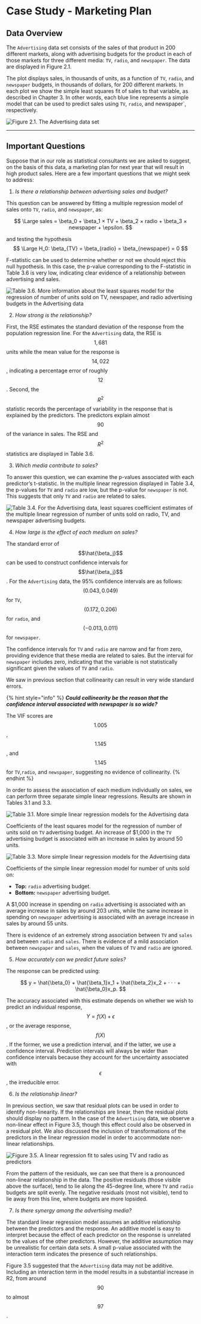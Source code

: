 # Case Study - Marketing Plan

## Data Overview

The `Advertising` data set consists of the sales of that product in 200 different markets, along with advertising budgets for the product in each of those markets for three different media: `TV`, `radio`, and `newspaper`. The data are displayed in Figure 2.1. 

The plot displays sales, in thousands of units, as a function of `TV`, `radio`, and `newspaper` budgets, in thousands of dollars, for 200 different markets. In each plot we show the simple least squares fit of sales to that variable, as described in Chapter 3. In other words, each blue line represents a simple model that can be used to predict sales using `TV`, `radio`, and newspaper`, respectively. 

![Figure 2.1. The Advertising data set](img/30-Figure2.1-1.png)

---

## Important Questions

Suppose that in our role as statistical consultants we are asked to suggest, on the basis of this data, a marketing plan for next year that will result in high product sales. Here are a few important questions that we might seek to address:

1. *Is there a relationship between advertising sales and budget?*

This question can be answered by fitting a multiple regression model
of sales onto `TV`, `radio`, and `newspaper`, as:

$$
\Large sales = \beta_0 + \beta_1 × TV + \beta_2 × radio + \beta_3 × newspaper + \epsilon.
$$

and testing the hypothesis 
$$
\Large H_0: \beta_{TV} = \beta_{radio} = \beta_{newspaper} = 0
$$
 
F-statistic can be used to determine whether or not we should reject this null hypothesis. In this case, the p-value corresponding to the F-statistic in Table 3.6 is very low, indicating clear evidence of a relationship between advertising and sales.

![Table 3.6. More information about the least squares model for the regression of number of units sold on TV, newspaper, and radio advertising budgets in the Advertising data](img/90-Table3.6-1.png)

2. *How strong is the relationship?*


First, the RSE estimates the standard deviation of the response from the
population regression line. For the `Advertising` data, the RSE is $$1,681$$ units while the mean value for the response is $$14,022$$, indicating a percentage error of roughly $$12%$$. Second, the $$R^2$$ statistic records the percentage of variability in the response that is explained by the predictors. The predictors explain almost $$90%$$ of the variance in sales. The RSE and $$R^2$$ statistics are displayed in Table 3.6.

3. *Which media contribute to sales?*

To answer this question, we can examine the p-values associated with each predictor’s t-statistic. In the multiple linear regression displayed in Table 3.4, the p-values for `TV` and `radio` are low, but the p-value for `newspaper` is not. This suggests that only `TV` and `radio` are related to sales.

![Table 3.4. For the Advertising data, least squares coefficient estimates of the multiple linear regression of number of units sold on radio, TV, and newspaper advertising budgets. ](img/88-Table3.4-1.png)

4. *How large is the effect of each medium on sales?*

The standard error of $$\hat{\beta_j}$$ can be used to construct confidence intervals for $$\hat{\beta_j}$$. For the `Advertising` data,
the 95% confidence intervals are as follows: $$(0.043, 0.049)$$ for `TV`, $$(0.172, 0.206)$$ for `radio`, and $$(−0.013, 0.011)$$ for `newspaper`. 

The confidence intervals for `TV` and `radio` are narrow and far from zero, providing evidence that these media are related to sales. But the interval for `newspaper` includes zero, indicating that the variable is not statistically significant given the values of `TV` and `radio`.

We saw in previous section that collinearity can result in very wide standard errors.

{% hint style="info" %}
***Could collinearity be the reason that the confidence interval associated with newspaper is so wide?*** 

The VIF scores are $$1.005$$, $$1.145$$, and $$1.145$$ for `TV`,`radio`, and `newspaper`, suggesting no evidence of collinearity.
{% endhint %}


In order to assess the association of each medium individually on sales, we can perform three separate simple linear regressions. Results
are shown in Tables 3.1 and 3.3. 

![Table 3.1. More simple linear regression models for the Advertising data](img/82-Table3.1-1.png)

Coefficients of the least squares model for the regression of number of units sold on `TV` advertising budget. An increase of $1,000 in the `TV` advertising budget is associated with an increase in sales by around 50 units.

![Table 3.3. More simple linear regression models for the Advertising data](img/86-Table3.3-1.png)

Coefficients of the simple linear regression model for number of units sold on:
* **Top:** `radio` advertising budget.
* **Bottom:** `newspaper` advertising budget. 

A $1,000 increase in spending on `radio` advertising is associated with an average increase in sales by around 203 units, while the same increase in spending on `newspaper` advertising is associated with an average increase in sales by around 55 units.


There is evidence of an extremely strong association between `TV` and `sales` and between `radio` and `sales`. There is evidence of a mild association between `newspaper` and `sales`, when the values of `TV` and `radio` are ignored.

5. *How accurately can we predict future sales?*

The response can be predicted using:

$$
y = \hat{\beta_0} + \hat{\beta_1}x_1 + \hat{\beta_2}x_2 + · · · + \hat{\beta_0}x_p.
$$

The accuracy associated with this estimate depends on whether we wish to predict an individual response, $$Y = f(X) + \epsilon$$, or the average response, $$f(X)$$. If the former, we use a prediction interval, and if the latter, we use a confidence interval. Prediction intervals will always be wider than confidence intervals because they account for the uncertainty associated with $$\epsilon$$, the irreducible error.

6. *Is the relationship linear?*

In previous section, we saw that residual plots can be used in order to
identify non-linearity. If the relationships are linear, then the residual plots should display no pattern. In the case of the `Advertising` data, we observe a non-linear effect in Figure 3.5, though this effect could also be observed in a residual plot. We also discussed the inclusion of transformations of the predictors in the linear regression model in order to accommodate non-linear relationships.

![Figure 3.5. A linear regression fit to sales using TV and radio as predictors](img/95-Figure3.5-1.png)

From the pattern of the residuals, we can see that there is a pronounced non-linear relationship in the data. The positive residuals (those visible above the surface), tend to lie along the 45-degree line, where `TV` and `radio` budgets are split evenly. The negative residuals (most not visible), tend to lie away from this line, where budgets are more lopsided.

7. *Is there synergy among the advertising media?*

The standard linear regression model assumes an additive relationship
between the predictors and the response. An additive model is easy to interpret because the effect of each predictor on the response is unrelated to the values of the other predictors. However, the additive
assumption may be unrealistic for certain data sets. A small p-value
associated with the interaction term indicates the presence of such
relationships. 

Figure 3.5 suggested that the `Advertising` data may not be additive. Including an interaction term in the model results in a substantial increase in R2, from around $$90%$$ to almost $$97%$$.